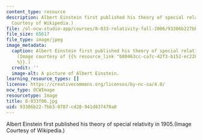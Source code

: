 ```yaml
---
content_type: resource
description: Albert Einstein first published his theory of special relativity in 1905.(Image
  Courtesy of Wikipedia.)
file: /ol-ocw-studio-app/courses/8-033-relativity-fall-2006/93306b227bb30787cd20941d837470a0_8-033f06.jpg
file_size: 65617
file_type: image/jpeg
image_metadata:
  caption: Albert Einstein first published his theory of special relativity in 1905.
    (Image courtesy of {{% resource_link "b80463cc-ca7c-42f3-b152-ec220eba6528" "Wikipedia"
    %}}.)
  credit: ''
  image-alt: A picture of Albert Einstein.
learning_resource_types: []
license: https://creativecommons.org/licenses/by-nc-sa/4.0/
ocw_type: OCWImage
resourcetype: Image
title: 8-033f06.jpg
uid: 93306b22-7bb3-0787-cd20-941d837470a0
---
```

Albert Einstein first published his theory of special relativity in 1905.(Image Courtesy of Wikipedia.)